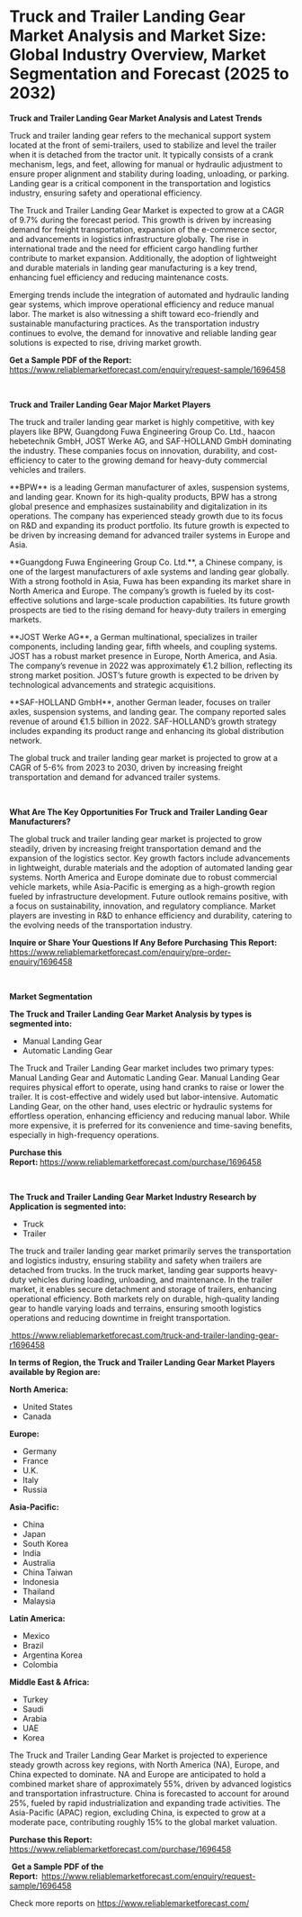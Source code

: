 <p><h1>Truck and Trailer Landing Gear Market Analysis and Market Size: Global Industry Overview, Market Segmentation and Forecast (2025 to 2032)</h1></p><p><strong>Truck and Trailer Landing Gear Market Analysis and Latest Trends</strong></p>
<p><p>Truck and trailer landing gear refers to the mechanical support system located at the front of semi-trailers, used to stabilize and level the trailer when it is detached from the tractor unit. It typically consists of a crank mechanism, legs, and feet, allowing for manual or hydraulic adjustment to ensure proper alignment and stability during loading, unloading, or parking. Landing gear is a critical component in the transportation and logistics industry, ensuring safety and operational efficiency.</p><p>The Truck and Trailer Landing Gear Market is expected to grow at a CAGR of 9.7% during the forecast period. This growth is driven by increasing demand for freight transportation, expansion of the e-commerce sector, and advancements in logistics infrastructure globally. The rise in international trade and the need for efficient cargo handling further contribute to market expansion. Additionally, the adoption of lightweight and durable materials in landing gear manufacturing is a key trend, enhancing fuel efficiency and reducing maintenance costs.</p><p>Emerging trends include the integration of automated and hydraulic landing gear systems, which improve operational efficiency and reduce manual labor. The market is also witnessing a shift toward eco-friendly and sustainable manufacturing practices. As the transportation industry continues to evolve, the demand for innovative and reliable landing gear solutions is expected to rise, driving market growth.</p></p>
<p><strong>Get a Sample PDF of the Report:&nbsp;</strong> <a href="https://www.reliablemarketforecast.com/enquiry/request-sample/1696458?utm_campaign=1834&utm_medium=2&utm_source=Github&utm_content=ia&utm_term=22012025&utm_id=truck-and-trailer-landing-gear">https://www.reliablemarketforecast.com/enquiry/request-sample/1696458</a></p>
<p>&nbsp;</p>
<p><strong>Truck and Trailer Landing Gear Major Market Players</strong></p>
<p><p>The truck and trailer landing gear market is highly competitive, with key players like BPW, Guangdong Fuwa Engineering Group Co. Ltd., haacon hebetechnik GmbH, JOST Werke AG, and SAF-HOLLAND GmbH dominating the industry. These companies focus on innovation, durability, and cost-efficiency to cater to the growing demand for heavy-duty commercial vehicles and trailers.</p><p>**BPW** is a leading German manufacturer of axles, suspension systems, and landing gear. Known for its high-quality products, BPW has a strong global presence and emphasizes sustainability and digitalization in its operations. The company has experienced steady growth due to its focus on R&D and expanding its product portfolio. Its future growth is expected to be driven by increasing demand for advanced trailer systems in Europe and Asia.</p><p>**Guangdong Fuwa Engineering Group Co. Ltd.**, a Chinese company, is one of the largest manufacturers of axle systems and landing gear globally. With a strong foothold in Asia, Fuwa has been expanding its market share in North America and Europe. The company’s growth is fueled by its cost-effective solutions and large-scale production capabilities. Its future growth prospects are tied to the rising demand for heavy-duty trailers in emerging markets.</p><p>**JOST Werke AG**, a German multinational, specializes in trailer components, including landing gear, fifth wheels, and coupling systems. JOST has a robust market presence in Europe, North America, and Asia. The company’s revenue in 2022 was approximately €1.2 billion, reflecting its strong market position. JOST’s future growth is expected to be driven by technological advancements and strategic acquisitions.</p><p>**SAF-HOLLAND GmbH**, another German leader, focuses on trailer axles, suspension systems, and landing gear. The company reported sales revenue of around €1.5 billion in 2022. SAF-HOLLAND’s growth strategy includes expanding its product range and enhancing its global distribution network.</p><p>The global truck and trailer landing gear market is projected to grow at a CAGR of 5-6% from 2023 to 2030, driven by increasing freight transportation and demand for advanced trailer systems.</p></p>
<p>&nbsp;</p>
<p><strong>What Are The Key Opportunities For Truck and Trailer Landing Gear Manufacturers?</strong></p>
<p><p>The global truck and trailer landing gear market is projected to grow steadily, driven by increasing freight transportation demand and the expansion of the logistics sector. Key growth factors include advancements in lightweight, durable materials and the adoption of automated landing gear systems. North America and Europe dominate due to robust commercial vehicle markets, while Asia-Pacific is emerging as a high-growth region fueled by infrastructure development. Future outlook remains positive, with a focus on sustainability, innovation, and regulatory compliance. Market players are investing in R&D to enhance efficiency and durability, catering to the evolving needs of the transportation industry.</p></p>
<p><strong>Inquire or Share Your Questions If Any Before Purchasing This Report:</strong> <a href="https://www.reliablemarketforecast.com/enquiry/pre-order-enquiry/1696458?utm_campaign=1834&utm_medium=2&utm_source=Github&utm_content=ia&utm_term=22012025&utm_id=truck-and-trailer-landing-gear">https://www.reliablemarketforecast.com/enquiry/pre-order-enquiry/1696458</a></p>
<p>&nbsp;</p>
<p><strong>Market Segmentation</strong></p>
<p><strong>The Truck and Trailer Landing Gear Market Analysis by types is segmented into:</strong></p>
<p><ul><li>Manual Landing Gear</li><li>Automatic Landing Gear</li></ul></p>
<p><p>The Truck and Trailer Landing Gear market includes two primary types: Manual Landing Gear and Automatic Landing Gear. Manual Landing Gear requires physical effort to operate, using hand cranks to raise or lower the trailer. It is cost-effective and widely used but labor-intensive. Automatic Landing Gear, on the other hand, uses electric or hydraulic systems for effortless operation, enhancing efficiency and reducing manual labor. While more expensive, it is preferred for its convenience and time-saving benefits, especially in high-frequency operations.</p></p>
<p><strong>Purchase this Report:&nbsp;</strong><a href="https://www.reliablemarketforecast.com/purchase/1696458?utm_campaign=1834&utm_medium=2&utm_source=Github&utm_content=ia&utm_term=22012025&utm_id=truck-and-trailer-landing-gear">https://www.reliablemarketforecast.com/purchase/1696458</a></p>
<p>&nbsp;</p>
<p><strong>The Truck and Trailer Landing Gear Market Industry Research by Application is segmented into:</strong></p>
<p><ul><li>Truck</li><li>Trailer</li></ul></p>
<p><p>The truck and trailer landing gear market primarily serves the transportation and logistics industry, ensuring stability and safety when trailers are detached from trucks. In the truck market, landing gear supports heavy-duty vehicles during loading, unloading, and maintenance. In the trailer market, it enables secure detachment and storage of trailers, enhancing operational efficiency. Both markets rely on durable, high-quality landing gear to handle varying loads and terrains, ensuring smooth logistics operations and reducing downtime in freight transportation.</p></p>
<p><a href="https://www.reliablemarketforecast.com/truck-and-trailer-landing-gear-r1696458?utm_campaign=1834&utm_medium=2&utm_source=Github&utm_content=ia&utm_term=22012025&utm_id=truck-and-trailer-landing-gear">&nbsp;https://www.reliablemarketforecast.com/truck-and-trailer-landing-gear-r1696458</a></p>
<p><strong>In terms of Region, the Truck and Trailer Landing Gear Market Players available by Region are:</strong></p>
<p>
    <p> <strong> North America: </strong>
        <ul>
            <li>United States</li>
            <li>Canada</li>
        </ul>
        </p> 
    <p> <strong> Europe: </strong>
        <ul>
            <li>Germany</li>
            <li>France</li>
            <li>U.K.</li>
            <li>Italy</li>
            <li>Russia</li>
        </ul>
        </p> 
    <p> <strong> Asia-Pacific: </strong>
        <ul>
            <li>China</li>
            <li>Japan</li>
            <li>South Korea</li>
            <li>India</li>
            <li>Australia</li>
            <li>China Taiwan</li>
            <li>Indonesia</li>
            <li>Thailand</li>
            <li>Malaysia</li>
        </ul>
        </p> 
    <p> <strong> Latin America: </strong>
        <ul>
            <li>Mexico</li>
            <li>Brazil</li>
            <li>Argentina Korea</li>
            <li>Colombia</li>
        </ul>
        </p> 
    <p> <strong> Middle East & Africa: </strong>
        <ul>
            <li>Turkey</li>
            <li>Saudi</li>
            <li>Arabia</li>
            <li>UAE</li>
            <li>Korea</li>
        </ul>
    </p>
    </p>
<p><p>The Truck and Trailer Landing Gear Market is projected to experience steady growth across key regions, with North America (NA), Europe, and China expected to dominate. NA and Europe are anticipated to hold a combined market share of approximately 55%, driven by advanced logistics and transportation infrastructure. China is forecasted to account for around 25%, fueled by rapid industrialization and expanding trade activities. The Asia-Pacific (APAC) region, excluding China, is expected to grow at a moderate pace, contributing roughly 15% to the global market valuation.</p></p>
<p><strong>Purchase this Report: </strong><a href="https://www.reliablemarketforecast.com/purchase/1696458?utm_campaign=1834&utm_medium=2&utm_source=Github&utm_content=ia&utm_term=22012025&utm_id=truck-and-trailer-landing-gear">https://www.reliablemarketforecast.com/purchase/1696458</a></p>
<p>&nbsp;<strong>Get a Sample PDF of the Report:&nbsp;&nbsp;</strong><a href="https://www.reliablemarketforecast.com/enquiry/request-sample/1696458?utm_campaign=1834&utm_medium=2&utm_source=Github&utm_content=ia&utm_term=22012025&utm_id=truck-and-trailer-landing-gear">https://www.reliablemarketforecast.com/enquiry/request-sample/1696458</a></p>
<p><strong></strong></p>
<p>Check more reports on <a href="https://www.reliablemarketforecast.com/?utm_campaign=1834&utm_medium=2&utm_source=Github&utm_content=ia&utm_term=22012025&utm_id=truck-and-trailer-landing-gear">https://www.reliablemarketforecast.com/</a></p>
